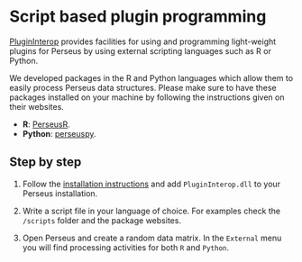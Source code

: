 # Script based plugin programming

[PluginInterop](https://github.com/jdrudolph/PluginInterop/) provides facilities
for using and programming light-weight plugins for Perseus by using external
scripting languages such as R or Python.

We developed packages in the R and Python languages which allow them to easily
process Perseus data structures. Please make sure
to have these packages installed on your machine by following the instructions
given on their websites.

* **R**: [PerseusR](https://github.com/jdrudolph/perseusr).
* **Python**: [perseuspy](https://github.com/jdrudolph/perseuspy).

## Step by step

1. Follow the [installation instructions](https://github.com/jdrudolph/PluginInterop/) and add `PluginInterop.dll` to your Perseus installation.

2. Write a script file in your language of choice. For examples check the `/scripts`
folder and the package websites.

3. Open Perseus and create a random data matrix. In the `External` menu you
will find processing activities for both `R` and `Python`.

